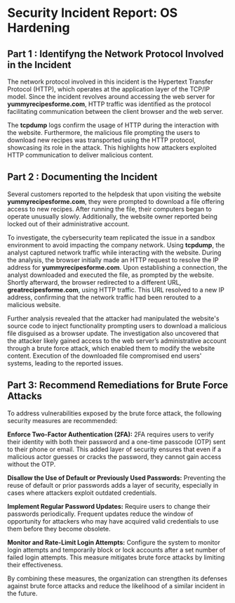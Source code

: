 # Security Incident Report: OS Hardening

## Part 1 : Identifyng the Network Protocol Involved in the Incident

The network protocol involved in this incident is the Hypertext Transfer Protocol (HTTP), which operates at the application layer of the TCP/IP model. Since the incident revolves around accessing the web server for **yummyrecipesforme.com**, HTTP traffic was identified as the protocol facilitating communication between the client browser and the web server.

The **tcpdump** logs confirm the usage of HTTP during the interaction with the website. Furthermore, the malicious file prompting the users to download new recipes was transported using the HTTP protocol, showcasing its role in the attack. This highlights how attackers exploited HTTP communication to deliver malicious content.

## Part 2 : Documenting the Incident

Several customers reported to the helpdesk that upon visiting the website **yummyrecipesforme.com**, they were prompted to download a file offering access to new recipes. After running the file, their computers began to operate unusually slowly. Additionally, the website owner reported being locked out of their administrative account.

To investigate, the cybersecurity team replicated the issue in a sandbox environment to avoid impacting the company network. Using **tcpdump**, the analyst captured network traffic while interacting with the website. During the analysis, the browser initially made an HTTP request to resolve the IP address for **yummyrecipesforme.com**. Upon establishing a connection, the analyst downloaded and executed the file, as prompted by the website. Shortly afterward, the browser redirected to a different URL, **greatrecipesforme.com**, using HTTP traffic. This URL resolved to a new IP address, confirming that the network traffic had been rerouted to a malicious website.

Further analysis revealed that the attacker had manipulated the website's source code to inject functionality prompting users to download a malicious file disguised as a browser update. The investigation also uncovered that the attacker likely gained access to the web server’s administrative account through a brute force attack, which enabled them to modify the website content. Execution of the downloaded file compromised end users' systems, leading to the reported issues.

 ## Part 3: Recommend Remediations for Brute Force Attacks

To address vulnerabilities exposed by the brute force attack, the following security measures are recommended:

**Enforce Two-Factor Authentication (2FA):**
2FA requires users to verify their identity with both their password and a one-time passcode (OTP) sent to their phone or email. This added layer of security ensures that even if a malicious actor guesses or cracks the password, they cannot gain access without the OTP.

**Disallow the Use of Default or Previously Used Passwords:**
Preventing the reuse of default or prior passwords adds a layer of security, especially in cases where attackers exploit outdated credentials.

**Implement Regular Password Updates:**
Require users to change their passwords periodically. Frequent updates reduce the window of opportunity for attackers who may have acquired valid credentials to use them before they become obsolete.

**Monitor and Rate-Limit Login Attempts:**
Configure the system to monitor login attempts and temporarily block or lock accounts after a set number of failed login attempts. This measure mitigates brute force attacks by limiting their effectiveness.

By combining these measures, the organization can strengthen its defenses against brute force attacks and reduce the likelihood of a similar incident in the future.
